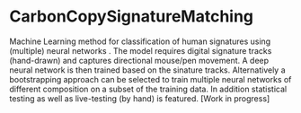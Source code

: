 # CarbonCopySignatureMatching
Machine Learning method for classification of human signatures using (multiple) neural networks . The model requires digital signature tracks (hand-drawn) and captures directional mouse/pen movement. A deep neural network is then trained based on the sinature tracks. Alternatively a bootstrapping approach can be selected to train multiple neural networks of different composition on a subset of the training data. In addition statistical testing as well as live-testing (by hand) is featured. [Work in progress]
